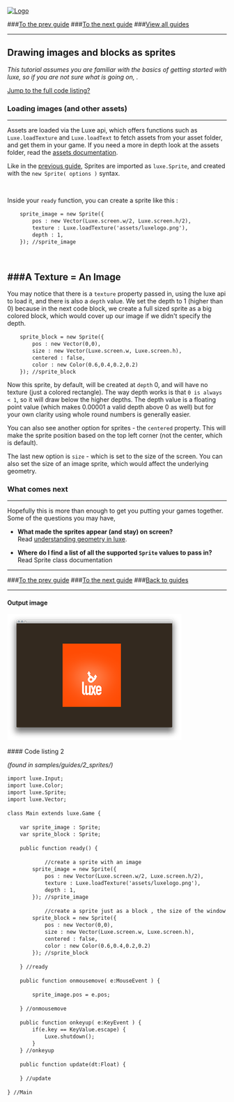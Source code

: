 
[![Logo](http://luxeengine.com/images/logo.png)](index.html)

###[To the prev guide](guide.gettingstarted.html)
###[To the next guide](guide.input.html)
###[View all guides](guide.html)

---

## Drawing images and blocks as sprites

_This tutorial assumes you are familiar with the basics of getting started with luxe, so if you are not sure what is going on, ._

[Jump to the full code listing?](#code)


### Loading images (and other assets)
---

Assets are loaded via the Luxe api, which offers functions such as `Luxe.loadTexture` and `Luxe.loadText` to fetch assets from your asset folder, and get them in your game. If you need a more in depth look at the assets folder, read the [assets documentation](guide.assets.html).


Like in the [previous guide](guide.gettingstarted.html), Sprites are imported as `luxe.Sprite`, and created with the `new Sprite( options )` syntax. 

&nbsp;  

Inside your `ready` function, you can create a sprite like this : 

		sprite_image = new Sprite({
	        pos : new Vector(Luxe.screen.w/2, Luxe.screen.h/2),
	        texture : Luxe.loadTexture('assets/luxelogo.png'),
	        depth : 1,
	    }); //sprite_image


&nbsp;    

###A Texture = An Image
---

You may notice that there is a `texture` property passed in, using the luxe api to load it, and there is also a `depth` value. We set the depth to 1 (higher than 0) because in the next code block, we create a full sized sprite as a big colored block, which would cover up our image if we didn't specify the depth.

	    sprite_block = new Sprite({
	        pos : new Vector(0,0),
	        size : new Vector(Luxe.screen.w, Luxe.screen.h),
	        centered : false,
	        color : new Color(0.6,0.4,0.2,0.2)
	    }); //sprite_block

Now this sprite, by default, will be created at `depth` 0, and will have no texture (just a colored rectangle). The way depth works is that `0 is always < 1`, so it will draw below the higher depths. The depth value is a floating point value (which makes 0.00001 a valid depth above 0 as well) but for your own clarity using whole round numbers is generally easier.

You can also see another option for sprites - the `centered` property. This will make the sprite position based on the top left corner (not the center, which is default). 

The last new option is `size` - which is set to the size of the screen. You can also set the size of an image sprite, which would affect the underlying geometry.

### What comes next
---

Hopefully this is more than enough to get you putting your games together.   
Some of the questions you may have, 

- **What made the sprites appear (and stay) on screen?**   
Read [understanding geometry in luxe](guide.geometry.html).   

- **Where do I find a list of all the supported `Sprite` values to pass in?**    
Read Sprite class documentation  

---

###[To the prev guide](guide.gettingstarted.html)
###[To the next guide](guide.input.html)
###[Back to guides](guide.html)

---

#### Output image

![getting started screenshot](images/guide.sprites.png)

<a name="code">
#### Code listing 2
</a>

_(found in samples/guides/2_sprites/)_


    import luxe.Input;
    import luxe.Color;
    import luxe.Sprite;
    import luxe.Vector;

    class Main extends luxe.Game {

        var sprite_image : Sprite;
        var sprite_block : Sprite;

        public function ready() {

                //create a sprite with an image 
            sprite_image = new Sprite({
                pos : new Vector(Luxe.screen.w/2, Luxe.screen.h/2),
                texture : Luxe.loadTexture('assets/luxelogo.png'),
                depth : 1,
            }); //sprite_image

                //create a sprite just as a block , the size of the window
            sprite_block = new Sprite({
                pos : new Vector(0,0),
                size : new Vector(Luxe.screen.w, Luxe.screen.h),
                centered : false,
                color : new Color(0.6,0.4,0.2,0.2)
            }); //sprite_block

        } //ready

        public function onmousemove( e:MouseEvent ) {

            sprite_image.pos = e.pos;

        } //onmousemove
      
        public function onkeyup( e:KeyEvent ) {
            if(e.key == KeyValue.escape) {
                Luxe.shutdown();
            }
        } //onkeyup

        public function update(dt:Float) {

        } //update

    } //Main